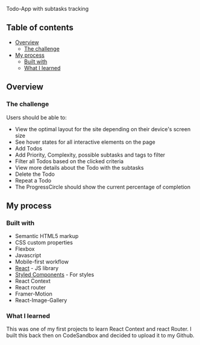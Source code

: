 Todo-App with subtasks tracking

## Table of contents

- [Overview](#overview)
  - [The challenge](#the-challenge)
- [My process](#my-process)
  - [Built with](#built-with)
  - [What I learned](#what-i-learned)


## Overview

### The challenge

Users should be able to:

- View the optimal layout for the site depending on their device's screen size
- See hover states for all interactive elements on the page
- Add Todos
- Add Priority, Complexity, possible subtasks and tags to filter
- Filter all Todos based on the clicked criteria
- View more details about the Todo with the subtasks
- Delete the Todo
- Repeat a Todo
- The ProgressCircle should show the current percentage of completion


## My process

### Built with

- Semantic HTML5 markup
- CSS custom properties
- Flexbox
- Javascript
- Mobile-first workflow
- [React](https://reactjs.org/) - JS library
- [Styled Components](https://styled-components.com/) - For styles
- React Context
- React router
- Framer-Motion
- React-Image-Gallery

### What I learned

This was one of my first projects to learn React Context and react Router. I built this back then on CodeSandbox and decided to upload it to my Github.
